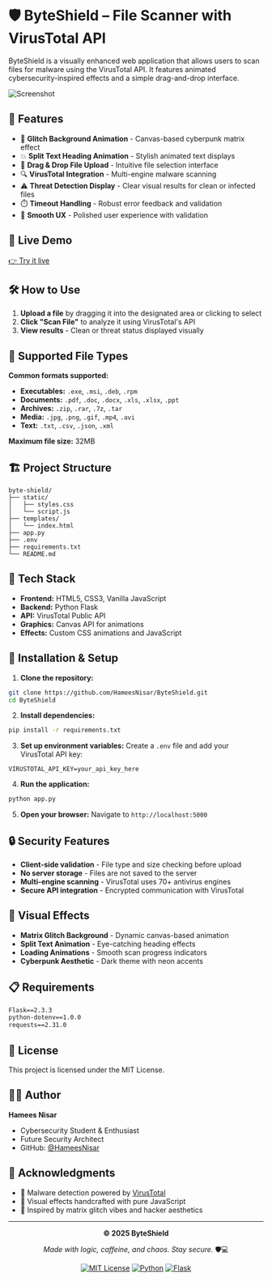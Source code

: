 # 🛡️ ByteShield – File Scanner with VirusTotal API

ByteShield is a visually enhanced web application that allows users to scan files for malware using the VirusTotal API. It features animated cybersecurity-inspired effects and a simple drag-and-drop interface.

![Screenshot](https://github.com/user-attachments/assets/4045720c-d34a-4f67-bd0c-4bf1417b5aa5)

## 🔮 Features

- 🎨 **Glitch Background Animation** - Canvas-based cyberpunk matrix effect
- 💥 **Split Text Heading Animation** - Stylish animated text displays
- 📁 **Drag & Drop File Upload** - Intuitive file selection interface
- 🔍 **VirusTotal Integration** - Multi-engine malware scanning
- ⚠️ **Threat Detection Display** - Clear visual results for clean or infected files
- ⏱️ **Timeout Handling** - Robust error feedback and validation
- 🧠 **Smooth UX** - Polished user experience with validation

## 🚀 Live Demo

[👉 Try it live](https://your-deployed-url-here.com)

## 🛠️ How to Use

1. **Upload a file** by dragging it into the designated area or clicking to select
2. **Click "Scan File"** to analyze it using VirusTotal's API
3. **View results** - Clean or threat status displayed visually

## 📁 Supported File Types

**Common formats supported:**
- **Executables:** `.exe`, `.msi`, `.deb`, `.rpm`
- **Documents:** `.pdf`, `.doc`, `.docx`, `.xls`, `.xlsx`, `.ppt`
- **Archives:** `.zip`, `.rar`, `.7z`, `.tar`
- **Media:** `.jpg`, `.png`, `.gif`, `.mp4`, `.avi`
- **Text:** `.txt`, `.csv`, `.json`, `.xml`

**Maximum file size:** 32MB

## 🏗️ Project Structure

```
byte-shield/
├── static/
│   ├── styles.css  
│   └── script.js        
├── templates/
│   └── index.html
├── app.py
├── .env
├── requirements.txt
└── README.md
```

## 🧪 Tech Stack

- **Frontend:** HTML5, CSS3, Vanilla JavaScript
- **Backend:** Python Flask
- **API:** VirusTotal Public API
- **Graphics:** Canvas API for animations
- **Effects:** Custom CSS animations and JavaScript

## 🔧 Installation & Setup

1. **Clone the repository:**
```bash
git clone https://github.com/HameesNisar/ByteShield.git
cd ByteShield
```

2. **Install dependencies:**
```bash
pip install -r requirements.txt
```

3. **Set up environment variables:**
Create a `.env` file and add your VirusTotal API key:
```
VIRUSTOTAL_API_KEY=your_api_key_here
```

4. **Run the application:**
```bash
python app.py
```

5. **Open your browser:**
Navigate to `http://localhost:5000`

## 🔒 Security Features

- **Client-side validation** - File type and size checking before upload
- **No server storage** - Files are not saved to the server
- **Multi-engine scanning** - VirusTotal uses 70+ antivirus engines
- **Secure API integration** - Encrypted communication with VirusTotal

## 🎨 Visual Effects

- **Matrix Glitch Background** - Dynamic canvas-based animation
- **Split Text Animation** - Eye-catching heading effects
- **Loading Animations** - Smooth scan progress indicators
- **Cyberpunk Aesthetic** - Dark theme with neon accents

## 📋 Requirements

```txt
Flask==2.3.3
python-dotenv==1.0.0
requests==2.31.0
```

## 📄 License

This project is licensed under the MIT License.

## 👨‍💻 Author

**Hamees Nisar**
- Cybersecurity Student & Enthusiast
- Future Security Architect
- GitHub: [@HameesNisar](https://github.com/HameesNisar)

## 🙏 Acknowledgments

- 🔬 Malware detection powered by [VirusTotal](https://www.virustotal.com/)
- 🎨 Visual effects handcrafted with pure JavaScript
- 🧠 Inspired by matrix glitch vibes and hacker aesthetics

---

<div align="center">

**© 2025 ByteShield**

*Made with logic, caffeine, and chaos. Stay secure.* 🛡️💻

[![MIT License](https://img.shields.io/badge/License-MIT-green.svg)](https://choosealicense.com/licenses/mit/)
[![Python](https://img.shields.io/badge/Python-3.8+-blue.svg)](https://python.org)
[![Flask](https://img.shields.io/badge/Flask-2.3+-red.svg)](https://flask.palletsprojects.com/)

</div>
